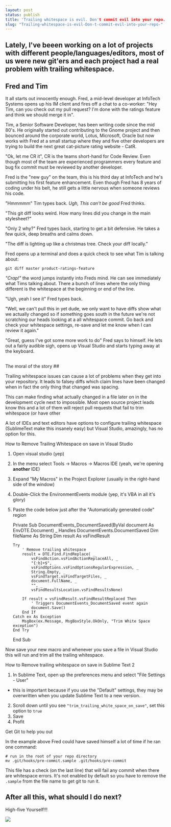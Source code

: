 ```yaml
---
layout: post
status: publish
title: 'Trailing whitespace is evil. Don't commit evil into your repo.'
slug: "Trailing-whitespace-is-evil-Don-t-commit-evil-into-your-repo-"
---
```


## Lately, I've beeen working on a lot of projects with different people/languages/editors, most of us were new git'ers and each project had a real problem with trailing whitespace.

## Fred and Tim ##
It all starts out innocently enough. Fred, a mid-level developer at InfoTech Systems opens up his IM client and fires off a chat to a co-worker: "Hey Tim, can you check out my pull request? I'm done with the ratings feature and think we should merge it in".


Tim, a Senior Software Developer, has been writing code since the mid 80's. He originally started out contributing to the Gnome project and then bounced around the corporate world, Lotus, Microsoft, Oracle but now works with Fred at a small startup where they and five other developers are trying to build the next great cat-picture rating website - CatR.


"Ok, let me CR it", CR is the teams short-hand for Code Review. Even though most of the team are experienced programmers every feature and bug fix commit must be reviewed by another developer.


Fred is the "new guy" on the team, this is his third day at InfoTech and he's submitting his first feature enhancement. Even though Fred has 8 years of coding under his belt, he still gets a little nervous when someone reviews his code.


"Hmmmmm" Tim types back. *Ugh, This can't be good* Fred thinks.


"This git diff looks weird. How many lines did you change in the main stylesheet?"


"Only 2 why?" Fred types back, starting to get a bit defensive. He takes a few quick, deep breaths and calms down.


"The diff is lighting up like a christmas tree. Check your diff locally."


Fred opens up a terminal and does a quick check to see what Tim is talking about:


    git diff master product-ratings-feature
    


*"Crap!"* the word jumps instantly into Freds mind. He can see immediately what Tims talking about. There a bunch of lines where the only thing different is the whitespace at the beginning or end of the line.


"Ugh, yeah I see it" Fred types back.


"Well, we can't pull this in yet dude, we only want to have diffs show what we actually changed so if something goes south in the future we're not scratching our heads looking at a all whitespace commit. Go back and check your whitespace settings, re-save and let me know when I can review it again."


"Great, guess I've got some more work to do" Fred says to himself. He lets out a fairly audible sigh, opens up Visual Studio and starts typing away at the keyboard.

## 
The moral of the story ##



Trailing whitespace issues can cause a lot of problems when they get into your repository. It leads to falsey diffs which claim lines have been changed when in fact the only thing that changed was spacing.


This can make finding what actually changed in a file later on in the development cycle next to impossible. Most open source project leads know this and a lot of them will reject pull requests that fail to trim whitespace (or have other


A lot of IDEs and text editors have options to configure trailing whitespace (SublimeText make this insanely easy) but Visual Studio, amazingly, has no option for this.


How to Remove Trailing Whitespace on save in Visual Studio

 1. Open visual studio (yep)
 2. In the menu select Tools -&gt; Macros -&gt; Macros IDE (yeah, we&#39;re opening **another** IDE)
 3. Expand "My Macros" in the Project Explorer (usually in the right-hand side of the window)
 4. Double-Click the EnvironmentEvents module (yep, it's VBA in all it's glory)
 5. Paste the code below just after the "Automatically generated code" region



    Private Sub DocumentEvents_DocumentSaved(ByVal document As EnvDTE.Document) _
        Handles DocumentEvents.DocumentSaved
        Dim fileName As String
        Dim result As vsFindResult
    
        Try
            ' Remove trailing whitespace
            result = DTE.Find.FindReplace( _
                vsFindAction.vsFindActionReplaceAll, _
                "{:b}+$", _
                vsFindOptions.vsFindOptionsRegularExpression, _
                String.Empty, _
                vsFindTarget.vsFindTargetFiles, _
                document.FullName, _
                "", _
                vsFindResultsLocation.vsFindResultsNone)
    
            If result = vsFindResult.vsFindResultReplaced Then
                ' Triggers DocumentEvents_DocumentSaved event again
                document.Save()
            End If
        Catch ex As Exception
            MsgBox(ex.Message, MsgBoxStyle.OkOnly, "Trim White Space exception")
        End Try
    End Sub
    


Now save your new macro and whenever you save a file in Visual Studio this will run and trim all the trailing whitespace.


How to Remove trailing whitespace on save in Sublime Text 2

 1. In Sublime Text, open up the preferences menu and select "File Settings - User"
   - this is important because if you use the "Default" settings, they may be overwritten when you update Sublime Text to a new version.
 2. Scroll down until you see `"trim_trailing_white_space_on_save"`, set this option to `true`
 3. Save
 4. Profit



Get Git to help you out

In the example above Fred could have saved himself a lot of time if he ran one command:


    # run in the root of your repo directory
    mv .git/hooks/pre-commit.sample .git/hooks/pre-commit
    


This file has a check (on the last line) that will fail any commit when there are whitespace errors. It&#39;s not enabled by default so you have to remove the `.sample` from the file name to get git to run it.

## After all this, what should I do next? ##

High-five Yourself!!!


![][1] 


  [1]: http://dl.dropbox.com/u/6291954/MnEIl.gif
